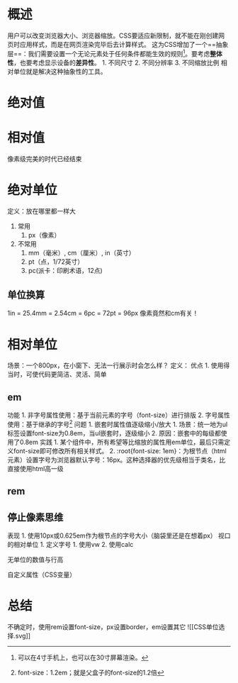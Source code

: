 # 概述
用户可以改变浏览器大小、浏览器缩放。CSS要适应新限制，就不能在刚创建网页时应用样式，而是在网页渲染完毕后去计算样式。
这为CSS增加了一个==抽象层==：我们需要设置一个无论元素处于任何条件都能生效的规则[^1]。要考虑**整体性**，也要考虑显示设备的**差异性**。
	1. 不同尺寸
	2. 不同分辨率
	3. 不同缩放比例
相对单位就是解决这种抽象性的工具。
# 绝对值
# 相对值
像素级完美的时代已经结束

# 绝对单位
定义：放在哪里都一样大
1. 常用
	1. px（像素）
2. 不常用
	1. mm（毫米）, cm（厘米）, in（英寸）
	2. pt（点，1/72英寸）
	3. pc(派卡：印刷术语，12点)
## 单位换算
1in = 25.4mm = 2.54cm = 6pc = 72pt = 96px
像素竟然和cm有关！
# 相对单位
场景：一个800px，在小窗下、无法一行展示时会怎么样？
定义：
优点
	1. 使用得当时，可使代码更简洁、灵活、简单
## em
功能
	1. 非字号属性使用：基于当前元素的字号（font-size）进行排版
	2. 字号属性使用：基于继承的字号[^2]
问题
	1. 嵌套时属性值逐级缩小/放大
		1. 场景：统一地为ul标签设置font-size为0.8em，当ul嵌套时，逐级缩小
		2. 原因：嵌套中的每级都使用了0.8em
实践
	1. 某个组件中，所有希望等比缩放的属性用em单位，最后只需定义font-size即可修改所有相关样式。
	2. :root{font-size: 1em}：为根节点（html元素）设置字号为浏览器默认字号：16px。这种选择器的优先级相当于类名，比直接使用html高一级
## rem
## 停止像素思维
表现
	1. 使用10px或0.625em作为根节点的字号大小（脑袋里还是在想着px）
视口的相对单位
	1. 定义字号
		1. 使用vw
		2. 使用calc

无单位的数值与行高

自定义属性（CSS变量）

# 总结
不确定时，使用rem设置font-size，px设置border，em设置其它
![[CSS单位选择.svg]]



[^1]: 可以在4寸手机上，也可以在30寸屏幕渲染。
[^2]: font-size：1.2em；就是父盒子的font-size的1.2倍